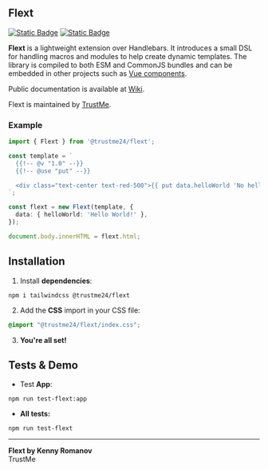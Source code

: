## Flext

[![Static Badge](https://img.shields.io/badge/GitHub-Star%20%281%29-yellow?logo=github)](https://github.com/TrustMe-kz/flext)
[![Static Badge](https://img.shields.io/badge/NPM-Download%20%28393%29-blue)](https://www.npmjs.com/package/@trustme24/flext)

**Flext** is a lightweight extension over Handlebars. It introduces a small DSL for handling macros and modules to help create dynamic templates. The library is compiled to both ESM and CommonJS bundles and can be embedded in other projects such as [Vue components](https://www.npmjs.com/package/vue-flext).

Public documentation is available at [Wiki](https://trustmekz.atlassian.net/wiki/external/MTUwYzM5NjUzNDE4NDViMGJlMTliOWEzNzM1Y2RiZWE).

Flext is maintained by [TrustMe](https://trustme24.com/).

### Example
```ts
import { Flext } from '@trustme24/flext';

const template = `
  {{!-- @v "1.0" --}}
  {{!-- @use "put" --}}

  <div class="text-center text-red-500">{{ put data.helloWorld 'No hello world...' }}</div>
`;

const flext = new Flext(template, {
  data: { helloWorld: 'Hello World!' },
});

document.body.innerHTML = flext.html;
```

## Installation

1. Install **dependencies**:

```shell
npm i tailwindcss @trustme24/flext
```

2. Add the **CSS** import in your CSS file:

```css
@import "@trustme24/flext/index.css";
```

3. **You're all set!**

## Tests & Demo

- Test **App**:

```shell
npm run test-flext:app
```

- **All tests:**

```shell
npm run test-flext
```

---
**Flext by Kenny Romanov**  
TrustMe
